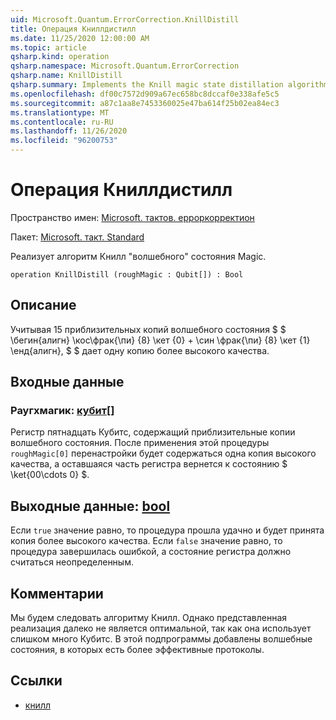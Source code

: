 ```yaml
---
uid: Microsoft.Quantum.ErrorCorrection.KnillDistill
title: Операция Книллдистилл
ms.date: 11/25/2020 12:00:00 AM
ms.topic: article
qsharp.kind: operation
qsharp.namespace: Microsoft.Quantum.ErrorCorrection
qsharp.name: KnillDistill
qsharp.summary: Implements the Knill magic state distillation algorithm.
ms.openlocfilehash: df00c7572d909a67ec658bc8dccaf0e338afe5c5
ms.sourcegitcommit: a87c1aa8e7453360025e47ba614f25b02ea84ec3
ms.translationtype: MT
ms.contentlocale: ru-RU
ms.lasthandoff: 11/26/2020
ms.locfileid: "96200753"
---
```

# <a name="knilldistill-operation"></a>Операция Книллдистилл

Пространство имен: [Microsoft. тактов. ерроркорректион](xref:Microsoft.Quantum.ErrorCorrection)

Пакет: [Microsoft. такт. Standard](https://nuget.org/packages/Microsoft.Quantum.Standard)


Реализует алгоритм Книлл "волшебного" состояния Magic.

```qsharp
operation KnillDistill (roughMagic : Qubit[]) : Bool
```


## <a name="description"></a>Описание

Учитывая 15 приблизительных копий волшебного состояния $ $ \бегин{алигн} \кос\фрак{\пи} {8} \кет {0} + \син \фрак{\пи} {8} \кет {1} \енд{алигн}, $ $ дает одну копию более высокого качества.

## <a name="input"></a>Входные данные

### <a name="roughmagic--qubit"></a>Раугхмагик: [кубит](xref:microsoft.quantum.lang-ref.qubit)[]

Регистр пятнадцать Кубитс, содержащий приблизительные копии волшебного состояния. После применения этой процедуры `roughMagic[0]` перенастройки будет содержаться одна копия высокого качества, а оставшаяся часть регистра вернется к состоянию $ \ket{00\cdots 0} $.



## <a name="output--bool"></a>Выходные данные: [bool](xref:microsoft.quantum.lang-ref.bool)

Если `true` значение равно, то процедура прошла удачно и будет принята копия более высокого качества. Если `false` значение равно, то процедура завершилась ошибкой, а состояние регистра должно считаться неопределенным.

## <a name="remarks"></a>Комментарии

Мы будем следовать алгоритму Книлл.
Однако представленная реализация далеко не является оптимальной, так как она использует слишком много Кубитс.
В этой подпрограммы добавлены волшебные состояния, в которых есть более эффективные протоколы.

## <a name="references"></a>Ссылки

- [книлл](https://arxiv.org/abs/quant-ph/0402171)